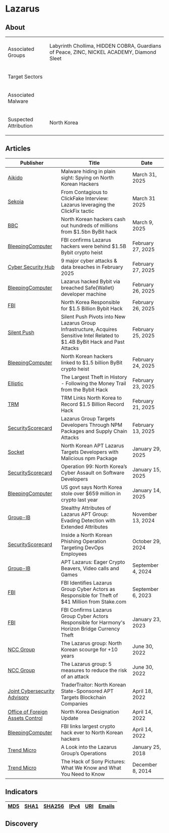 <h1>Lazarus</h1>

<h2>About</h2>
<table>
  <tr>
    <td>
      <p>Associated Groups</p>
    </td>
    <td>
      <p>Labyrinth Chollima, HIDDEN COBRA, Guardians of Peace, ZINC, NICKEL ACADEMY, Diamond Sleet</p>
    </td>
  </tr>
  <tr>
    <td>
      <p>Target Sectors</p>
    </td>
    <td>
      <p></p>
    </td>
  </tr>
  <tr>
    <td>
      <p>Associated Malware</p>
    </td>
    <td>
      <p></p>
    </td>
  </tr>
  <tr>
    <td>
      <p>Suspected Attribution</p>
    </td>
    <td>
      <p>North Korea</p>
    </td>
  </tr>
</table>

<h2>Articles</h2>
<table>
  <thead>
    <tr>
      <th>Publisher</th>
      <th>Title</th>
      <th>Date</th>
    </tr>
  </thead>
  <tbody>
    <tr>
      <td>
        <a href="https://www.aikido.dev/blog/malware-hiding-in-plain-sight-spying-on-north-korean-hackers">Aikido</a>
      </td>
      <td>Malware hiding in plain sight: Spying on North Korean Hackers</td>
      <td>March 31, 2025</td>
    </tr>
    <tr>
      <td>
        <a href="https://blog.sekoia.io/clickfake-interview-campaign-by-lazarus/">Sekoia</a>
      </td>
      <td>From Contagious to ClickFake Interview: Lazarus leveraging the ClickFix tactic</td>
      <td>March 31 2025</td>
    </tr>
    <tr>
      <td>
        <a href="https://www.bbc.com/news/articles/c2kgndwwd7lo">BBC</a>
      </td>
      <td>North Korean hackers cash out hundreds of millions from $1.5bn ByBit hack</td>
      <td>March 9, 2025</td>
    </tr>
    <tr>
      <td>
        <a href="https://www.bleepingcomputer.com/news/security/fbi-confirms-lazarus-hackers-were-behind-15b-bybit-crypto-heist/">BleepingComputer</a>
      </td>
      <td>FBI confirms Lazarus hackers were behind $1.5B Bybit crypto heist</td>
      <td>February 27, 2025</td>
    </tr>
    <tr>
      <td>
        <a href="https://www.cshub.com/attacks/articles/cyber-attacks-data-breaches-february-2025?utm_medium=RSS">Cyber Security Hub</a>
      </td>
      <td>9 major cyber attacks & data breaches in February 2025</td>
      <td>February 27, 2025</td>
    </tr>  
    <tr>
      <td>
        <a href="https://www.bleepingcomputer.com/news/security/lazarus-hacked-bybit-via-breached-safe-wallet-developer-machine/">BleepingComputer</a>
      </td>
      <td>Lazarus hacked Bybit via breached Safe{Wallet} developer machine</td>
      <td>February 26, 2025</td>
    </tr>
    <tr>
      <td>
        <a href="https://www.ic3.gov/PSA/2025/PSA250226">FBI</a>
      </td>
      <td>North Korea Responsible for $1.5 Billion Bybit Hack</td>
      <td>February 26, 2025</td>
    </tr>
    <tr>
      <td>
        <a href="https://www.silentpush.com/blog/lazarus-bybit/">Silent Push</a>
      </td>
      <td>Silent Push Pivots into New Lazarus Group Infrastructure, Acquires Sensitive Intel Related to $1.4B ByBit Hack and Past Attacks</td>
      <td>February 25, 2025</td>
    </tr>
    <tr>
      <td>
        <a href="https://www.bleepingcomputer.com/news/security/north-korean-hackers-linked-to-15-billion-bybit-crypto-heist/">BleepingComputer</a>
      </td>
      <td>North Korean hackers linked to $1.5 billion ByBit crypto heist</td>
      <td>February 24, 2025</td>
    </tr>
    <tr>
      <td>
        <a href="https://www.elliptic.co/blog/bybit-hack-largest-in-history">Elliptic</a>
      </td>
      <td>The Largest Theft in History - Following the Money Trail from the Bybit Hack</td>
      <td>February 23, 2025</td>
    </tr>
    <tr>
      <td>
        <a href="https://www.trmlabs.com/post/trm-links-north-korea-to-record-1-5-billion-record-hack">TRM</a>
      </td>
      <td>TRM Links North Korea to Record $1.5 Billion Record Hack</td>
      <td>February 21, 2025</td>
    </tr>
    <tr>
      <td>
        <a href="https://securityscorecard.com/blog/lazarus-group-targets-developers-through-npm-packages-and-supply-chain-attacks/">SecurityScorecard</a>
      </td>
      <td>Lazarus Group Targets Developers Through NPM Packages and Supply Chain Attacks</td>
      <td>February 13, 2025</td>
    </tr>
    <tr>
      <td>
        <a href="https://socket.dev/blog/north-korean-apt-lazarus-targets-developers-with-malicious-npm-package">Socket</a>
      </td>
      <td>North Korean APT Lazarus Targets Developers with Malicious npm Package</td>
      <td>January 29, 2025</td>
    </tr>
    <tr>
      <td>
        <a href="https://securityscorecard.com/blog/operation-99-north-koreas-cyber-assault-on-software-developers/">SecurityScorecard</a>
      </td>
      <td>Operation 99: North Korea’s Cyber Assault on Software Developers</td>
      <td>January 15, 2025</td>
    </tr>
    <tr>
      <td>
        <a href="https://www.bleepingcomputer.com/news/security/us-govt-says-north-korea-stole-over-659-million-in-crypto-last-year/">BleepingComputer</a>
      </td>
      <td>US govt says North Korea stole over $659 million in crypto last year</td>
      <td>January 14, 2025</td>
    </tr>
    <tr>
      <td>
        <a href="https://www.group-ib.com/blog/stealthy-attributes-of-apt-lazarus/">Group-IB</a>
      </td>
      <td>Stealthy Attributes of Lazarus APT Group: Evading Detection with Extended Attributes</td>
      <td>November 13, 2024</td>
    </tr>
    <tr>
      <td>
        <a href="https://securityscorecard.com/blog/inside-a-north-korean-phishing-operation-targeting-devops-employees/">SecurityScorecard</a>
      </td>
      <td>Inside a North Korean Phishing Operation Targeting DevOps Employees</td>
      <td>October 29, 2024</td>
    </tr>
    <tr>
      <td>
        <a href="https://www.group-ib.com/blog/apt-lazarus-python-scripts/">Group-IB</a>
      </td>
      <td>APT Lazarus: Eager Crypto Beavers, Video calls and Games</td>
      <td>September 4, 2024</td>
    </tr>
    <tr>
      <td>
        <a href="https://www.fbi.gov/news/press-releases/fbi-identifies-lazarus-group-cyber-actors-as-responsible-for-theft-of-41-million-from-stakecom">FBI</a>
      </td>
      <td>FBI Identifies Lazarus Group Cyber Actors as Responsible for Theft of $41 Million from Stake.com</td>
      <td>September 6, 2023</td>
    </tr>
    <tr>
      <td>
        <a href="https://www.fbi.gov/news/press-releases/fbi-confirms-lazarus-group-cyber-actors-responsible-for-harmonys-horizon-bridge-currency-theft">FBI</a>
      </td>
      <td>FBI Confirms Lazarus Group Cyber Actors Responsible for Harmony's Horizon Bridge Currency Theft</td>
      <td>January 23, 2023</td>
    </tr>
    <tr>
      <td>
        <a href="https://www.nccgroup.com/us/the-lazarus-group-north-korean-scourge-for-plus10-years/">NCC Group</a>
      </td>
      <td>The Lazarus group: North Korean scourge for +10 years</td>
      <td>June 30, 2022</td>
    </tr>
    <tr>
      <td>
        <a href="https://www.nccgroup.com/us/the-lazarus-group-5-measures-to-reduce-the-risk-of-an-attack/">NCC Group</a>
      </td>
      <td>The Lazarus group: 5 measures to reduce the risk of an attack</td>
      <td>June 30, 2022</td>
    </tr>
    <tr>
      <td>
        <a href="https://www.ic3.gov/CSA/2022/220418.pdf">Joint Cybersecurity Advisory</a>
      </td>
      <td>TraderTraitor: North Korean State-Sponsored APT Targets Blockchain Companies</td>
      <td>April 18, 2022</td>
    </tr>
    <tr>
      <td>
        <a href="https://ofac.treasury.gov/recent-actions/20220414">Office of Foreign Assets Control</a>
      </td>
      <td>North Korea Designation Update</td>
      <td>April 14, 2022</td>
    </tr>
    <tr>
      <td>
        <a href="https://www.bleepingcomputer.com/news/security/fbi-links-largest-crypto-hack-ever-to-north-korean-hackers/">BleepingComputer</a>
      </td>
      <td>FBI links largest crypto hack ever to North Korean hackers</td>
      <td>April 14, 2022</td>
    </tr>
    <tr>
      <td>
        <a href="https://www.trendmicro.com/vinfo/us/security/news/cybercrime-and-digital-threats/a-look-into-the-lazarus-groups-operations">Trend Micro</a>
      </td>
      <td>A Look into the Lazarus Group’s Operations</td>
      <td>January 25, 2018</td>
    </tr>
    <tr>
      <td>
        <a href="https://www.trendmicro.com/vinfo/us/security/news/cyber-attacks/the-hack-of-sony-pictures-what-you-need-to-know">Trend Micro</a>
      </td>
      <td>The Hack of Sony Pictures: What We Know and What You Need to Know</td>
      <td>December 8, 2014</td>
    </tr>
  </tbody>
</table>


<h2>Indicators</h2>
<table>
  <thead>
    <tr>
      <th>
        <a href="https://github.com/PudgyDragon/IOCs/blob/main/All/Lazarus%20Group/samples.md5">MD5</a>
      </th>
      <th>
        <a href="https://github.com/PudgyDragon/IOCs/blob/main/All/Lazarus%20Group/samples.sha1">SHA1</a>
      </th>
      <th>
        <a href="https://github.com/PudgyDragon/IOCs/blob/main/All/Lazarus%20Group/samples.sha256">SHA256</a>
      </th>
      <th>
        <a href="https://github.com/PudgyDragon/IOCs/blob/main/All/Lazarus%20Group/IPs.txt">IPv4</a>
      </th>
      <th>
        <a href="https://github.com/PudgyDragon/IOCs/blob/main/All/Lazarus%20Group/uri.txt">URI</a>
      </th>
      <th>
        <a href="https://github.com/PudgyDragon/IOCs/blob/main/All/Lazarus%20Group/emails.txt">Emails</a>
      </th>
    </tr>
  </thead>
</table>


<h2>Discovery</h2>
